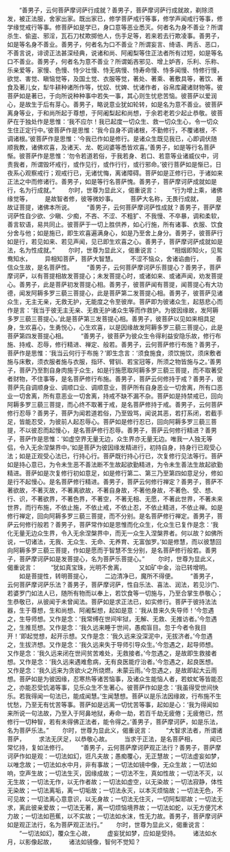 <!-- { "loadSidebar": true } -->
　　“善男子，云何菩萨摩诃萨行成就？善男子，菩萨摩诃萨行成就故，剃除须发，被正法服，舍家出家。既出家已，修学菩萨戒行等事，修学声闻戒行等事，修学缘觉戒行等事。修菩萨如是学已，身口意等恶业悉灭。何者名为身不善业？所谓杀生、偷盗、邪淫，瓦石刀杖欺掷他人，伤手足等，若来若去行欺凌事。善男子，如是等名身不善业。善男子，何者名为口不善业？所谓妄言、绮语、两舌、恶口，不善言说，诽谤正法甚深经典，说诸和尚、阿阇梨等住正法者所有过短，如是等名口不善业。善男子，何者名为意不善业？所谓姤吝邪见、增上妒吝，乐利、乐称、乐亲爱等，家慢、色慢、恃少壮慢、恃无病慢、恃寿命慢、恃多闻慢、恃修行慢，欲觉、害觉、瞋恼觉等，及国土觉、衣服等觉，著处、著乘、著敷具等，著饮、著食及著儿女，犁牛耕种诸所作等，忧奴、忧婢、忧诸作者，谷帛库藏诸财物等。彼菩萨如是著已，于向所说种种事中若失一事，其心则生忧悲苦恼。彼菩萨以爱润心，是故生于后有芽心。善男子，略说意业犹如轮转，如是名为意不善业。彼菩萨离身等业，于和尚所起于尊想，于阿阇梨起和尚想，于余若老若少起止恭敬。彼菩萨在于独处作是思惟：‘我不应尔！我已起度一切众生、救一切众生心，令一切众生住正定行中。’彼菩萨作是思惟：‘我今自身不调诸根，不勤修行，不覆诸根，不调诸根。’彼菩萨作是思惟：‘今我已作如是修行。是诸众生既见我已，心即调伏随顺我教，诸佛欢喜，及诸天、龙、乾闼婆等悉皆欢喜。’善男子，如是等行名菩萨惭。彼菩萨作是思惟：‘勿令若道若俗，于我若身、若口、若意等业诸威仪中，诃责我者，所谓毁坏戒行，或作见行，或作行行，或行邪命。’彼行菩萨如是惭已，日夜系心观察戒行；观戒行已，无诸忧悔，离诸障碍。菩萨如是正修行已，于诸如来正法之中而修诸行。善男子，如是等行名菩萨愧。善男子，菩萨摩诃萨成就如是行，名为行成就。”
　　尔时，世尊为显此义，偈重说言：
　　“行为增上乘，诸佛缘觉等，
　　是故智者修，彼等微妙事。
　　菩萨大名称，无畏行成就，
　　是故证菩提，诸佛本所说。
　　“善男子，云何菩萨摩诃萨性成就？善男子，菩萨摩诃萨性自少欲、少瞋、少痴，不吝、不涩、不粗犷、不我慢、不卒暴，调和柔软，善言软语，易共同止。彼菩萨于一切上胜供养，如心行施，所有诸事、衣服、饮食分舍与他；如是施已，即生欢喜遍满身心，如是乃至舍上身分。善男子，彼菩萨行如是行，若见如来、若见声闻，见已即生欢喜之心。善男子，菩萨摩诃萨成就如是法，名为性成就。”
　　尔时，世尊为显此义，偈重说言：
　　“相烟即知火，见鸳鸯知水，
　　异相知菩萨，菩萨大智慧。
　　不涩不恼众，舍诸谄曲行，
　　善信众生故，是名菩萨性。
　　“善男子，云何菩萨摩诃萨乐菩提心？善男子，菩萨摩诃萨，以有菩提相故发菩提心；未发菩提心时，或诸如来、或诸声闻，劝发菩提心。善男子，此是菩萨初发菩提心相。善男子，彼菩萨闻有菩提，闻菩提心有大功德，闻发阿耨多罗三藐三菩提心，此是菩萨第二发菩提心相。善男子，彼菩萨见诸众生，无主无亲，无救无护，无能度之令至彼岸。菩萨即为彼诸众生，起慈悲心而作是言：‘我当于彼无主无亲、无救无护诸众生等而作救护。为彼因缘故，发阿耨多罗三藐三菩提心。’此是菩萨第三发菩提心相。善男子，彼菩萨以见如来相具足身，生欢喜心，生勇悦心，心生欢喜，以是因缘故发阿耨多罗三藐三菩提心，此是菩萨第四发菩提心相。
　　“善男子，彼菩萨为彼众生令得利益安隐乐故，修行布施、持戒、忍辱，修行精进、禅定、般若。善男子，云何菩萨修行布施？善男子，菩萨作是思惟：‘我当云何行于布施？’即生念言：‘须食施食，须饮施饮，须床敷者施与床敷，须衣服者施与衣服，指环、臂钏、若宝冠等，所须之物皆施与之。’善男子，菩萨乃至割自身肉施于众生，如是行施愿取阿耨多罗三藐三菩提，而不取著受者财物，不住事等，是名菩萨修行布施。善男子，菩萨云何修持于戒？善男子，彼菩萨先自调顺身业、调顺口业、调顺意业，菩萨所有自身恶业一切舍离，所有口恶业一切舍离，所有意恶业一切舍离，持戒不缺不漏不杂。菩萨如是持禁戒已，回向阿耨多罗三藐三菩提，而心终不取著于戒，是名菩萨修持于戒。善男子，云何菩萨修行忍辱？善男子，菩萨为闻若道若俗，乃至毁骂，闻说其恶，若打系闭，若截手足，皆能忍受，为彼前人起忍辱心。菩萨如是修行忍已，回向阿耨多罗三藐三菩提，不以彼忍而起慢心，是名菩萨修行忍辱。善男子，菩萨云何修行精进？善男子，菩萨作是思惟：‘如虚空界无量无边，众生界亦无量无边。唯我一人独无等侣，令入无余涅槃界中。’如是菩萨为彼因缘发精进行，初持自身，持身行已观受心法；如是正观受心法已，行持心行。菩萨既行持心行已，次复修行见法等行。菩萨如是持心意已，为令未生恶不善法断不生故起欲勤精进，为令未生善法生故起欲勤精进。菩萨如是次复修行初如意足，如是修行第二、第三乃至第四如意足分，修如是行不起慢心。是名菩萨修行精进。善男子，菩萨云何修行禅定？善男子，菩萨不著欲故，不著灭故，不著离欲故，不著自身故，不著他身故，不著色、受、想、行、识，不著欲界，不著色界，不著空，不著无相、无愿，不著此世界，不著未来世界，而行布施，不依止施，不依止戒，不依止忍，不依止精进，不依止禅。如是修行禅定，回向阿耨多罗三藐三菩提，而不分别。是名菩萨修行禅定。善男子，菩萨云何修行般若？善男子，菩萨常作如是思惟而化众生，化众生已复作是念：‘我化无量无边众生界，令入无余涅槃界中，而无一众生入涅槃界者。何以故？如佛所说，一切诸法，无我、无众生、无命、无养育、无富伽罗。’如是修慧，而以彼慧回向阿耨多罗三藐三菩提，作如是愿而于智慧不生分别，是名菩萨修行般若。善男子，菩萨摩诃萨如是发菩提心，名为菩萨乐菩提心。”
　　尔时，世尊为显此义，偈重说言：
　　“犹如真宝珠，光明不舍离，
　　又如矿中金，治已转增明。
　　如是菩提性，转明菩提心，
　　二边清净已，魔所不得便。
　　“善男子，云何菩萨摩诃萨乐法？善男子，菩萨摩诃萨，性自乐法、喜法、润法，若见沙门、若婆罗门如法人已，随所有物而以奉上，若饮食等一切施与，乃至合掌生恭敬心；生恭敬已，从彼闻于未曾闻法。菩萨如是求正法已，如实修行。菩萨于彼持法法器，生于尊想，生和尚想、阿阇梨想，起如是意：‘我从昔来久失导师！’今忽遇之，生导师想。又作是念：‘我常缚在世间牢狱，无解、无救、无推访者。’今忽遇之，生推觅想。又作是念：‘我久远来睡于世间，愚痴盲目。忽于今者令我目开！’即起觉想，起开示想。又作是念：‘我久远来没深泥中，无拔济者。’今忽遇之，生拔济想。又作是念：‘我久远来失于导师引导众生。’今忽遇之，起导师想。又作是念：‘我久远来闭在世间贫苦难处，无救接者。’今忽遇之，是故即生救接者想。又作是念：‘我久远来遇难愈病，无有良医能疗治者。’今忽遇之，起良医想。又作是念：‘我久远来为贪欲火之所烧燃，未蒙云雨。’今忽遇之，是故即起大云雨想。菩萨如是为彼因缘，忍寒热等诸苦恼事，及诸众生能恼人者，若蚊虻等皆能忍之，亦能忍受饥渴等事，见乐众生不生著心。彼菩萨作如是念：‘我虽得受世间快乐。若我得闻一句法已，能成闻慧。’生闻慧想。菩萨以是乐法因缘故，行布施不生忧愁，乃至无有忧苦等事。菩萨如是远离一切忧苦等事，起如是心：‘我为得闻如来所说一句法故，乃至入于阿鼻地狱，寿命一劫，若百千劫无疲倦；无疲倦已，然修行一切种智，若有未得佛正法者，能令得之。’善男子，菩萨摩诃萨，如是乐法，名为菩萨乐法。”
　　尔时，世尊为显此义，偈重说言：
　　“大智求法者，所谓诸菩萨，
　　求法无厌足，以恭敬心故。
　　当求于正法，是名菩萨相，
　　闻已常忆持，复如法修行。
　　“善男子，云何菩萨摩诃萨观正法行？善男子，菩萨摩诃萨作如是观：一切法如幻，诳凡夫故；愚痴覆心，无正慧故；一切法虚妄如梦，以唯念故；一切法如水中月，非有事故；一切法如镜中像，无众生故；一切法如响，空声生故；一切法生灭，因缘成故；一切法不生，真如性故；一切法不灭，以无生故；一切法无作，以无作者故；一切法如虚空，以无染故；一切法寂静，体性无染故；一切法离垢，离一切垢故；一切法永灭，以本灭烦恼故；一切法无色，不可见故；一切法离心意意识，以无身故；一切法无住灭，一切阿梨耶故；一切法无求，离此彼亲爱故；一切法无著，离一切烦恼境界故；一切法如蛇，以无方便咒术力故；一切法如芭蕉，以不实故；一切法如水沫，性无力故。善男子，菩萨摩诃萨如是观正法行，名为菩萨观正法行。”
　　尔时，世尊为显此义，偈重说言：
　　“一切法如幻，覆众生心故，
　　虚妄犹如梦，应如是受持。
　　诸法如水月，以影像起故，
　　诸法如镜像，智何不觉知？
